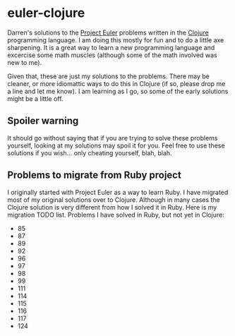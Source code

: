 # euler-clojure

Darren's solutions to the [Project Euler][1] problems written in the
[Clojure][2] programming language.  I am doing this mostly for fun and
to do a little axe sharpening.  It is a great way to learn a new
programming language and excercise some math muscles (although some of
the math involved was new to me).

Given that, these are just my solutions to the problems.  There may be
cleaner, or more idiomattic ways to do this in Clojure (if so, please
drop me a line and let me know).  I am learning as I go, so some of
the early solutions might be a little off.

## Spoiler warning

It should go without saying that if you are trying to solve these
problems yourself, looking at my solutions may spoil it for you.  Feel
free to use these solutions if you wish... only cheating yourself,
blah, blah.

## Problems to migrate from Ruby project

I originally started with Project Euler as a way to learn Ruby.  I
have migrated most of my original solutions over to Clojure.  Although
in many cases the Clojure solution is very different from how I solved
it in Ruby.  Here is my migration TODO list.  Problems I have solved
in Ruby, but not yet in Clojure:

* 85
* 87
* 89
* 92
* 96
* 97
* 98
* 99
* 111
* 114
* 115
* 116
* 117
* 124

[1]: http://projecteuler.net
[2]: http://clojure.org
